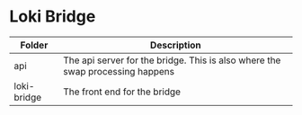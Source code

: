 # Loki Bridge

| Folder | Description |
| --- | --- |
| api | The api server for the bridge. This is also where the swap processing happens |
| loki-bridge | The front end for the bridge |